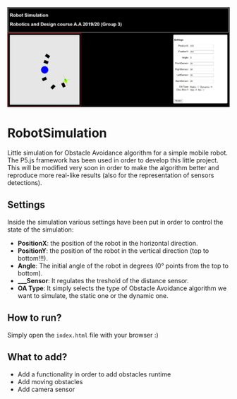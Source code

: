 <img src="sim.jpg"/>

# RobotSimulation
Little simulation for Obstacle Avoidance algorithm for a simple mobile robot. The P5.js framework has been used in order to develop this little project. This will be modified very soon in order to make the algorithm better and reproduce more real-like results (also for the representation of sensors detections).

## Settings 
Inside the simulation various settings have been put in order to control the state of the simulation:<br>
- **PositionX**: the position of the robot in the horizontal direction.<br>
- **PositionY**: the position of the robot in the vertical direction (top to bottom!!!).<br>
- **Angle**: The initial angle of the robot in degrees (0° points from the top to bottom).<br>
- **___Sensor**: It regulates the treshold of the distance sensor.<br>
- **OA Type**: It simply selects the type of Obstacle Avoidance algorithm we want to simulate, the static one or the dynamic one.<br>

## How to run?
Simply open the `index.html` file with your browser :)

## What to add?
- Add a functionality in order to add obstacles runtime
- Add moving obstacles
- Add camera sensor
